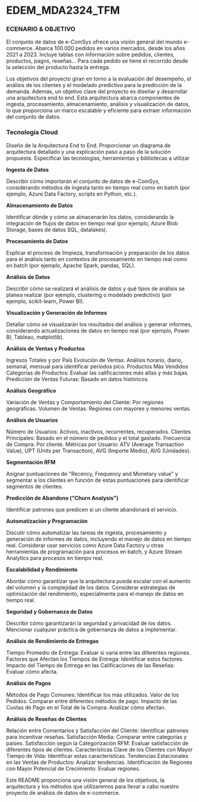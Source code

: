 # EDEM_MDA2324_TFM

### **ECENARIO & OBJETIVO**

El conjunto de datos de e-ComSys ofrece una visión general del mundo e-commerce. Abarca 100.000 pedidos en varios mercados, desde los años 2021 a 2023. Incluye tablas con información sobre pedidos, clientes, productos, pagos, reseñas... Para cada pedido se tiene el recorrido desde la selección del producto hasta la entrega.

Los objetivos del proyecto giran en torno a la evaluación del desempeño, el análisis de los clientes y el modelado predictivo para la predicción de la demanda. Además, un objetivo clave del proyecto es diseñar y desarrollar una arquitectura end to end. Esta arquitectura abarca componentes de ingesta, procesamiento, almacenamiento, análisis y visualización de datos, lo que proporciona un marco escalable y eficiente para extraer información del conjunto de datos.

### **Tecnología Cloud**

Diseño de la Arquitectura End to End. Proporcionar un diagrama de arquitectura detallado y una explicación paso a paso de la solución propuesta. Especificar las tecnologías, herramientas y bibliotecas a utilizar

**Ingesta de Datos**

Describir cómo importarán el conjunto de datos de e-ComSys, considerando métodos de ingesta tanto en tiempo real como en batch (por ejemplo, Azure Data Factory, scripts en Python,     etc.).


**Almacenamiento de Datos**

Identificar dónde y cómo se almacenarán los datos, considerando la integración de flujos de datos en tiempo real (por ejemplo, Azure Blob Storage, bases de datos SQL, datalakes).

**Procesamiento de Datos**

Explicar el proceso de limpieza, transformación y preparación de los datos para el análisis tanto en contextos de procesamiento en tiempo real como en batch (por ejemplo, Apache Spark, pandas, SQL).

**Análisis de Datos**

Describir cómo se realizará el análisis de datos y qué tipos de análisis se planea realizar (por ejemplo, clustering o modelado predictivo) (por ejemplo, scikit-learn, Power BI).

**Visualización y Generación de Informes**

Detallar cómo se visualizarán los resultados del análisis y generar informes, considerando actualizaciones de datos en tiempo real (por ejemplo, Power BI, Tableau, matplotlib).

**Análisis de Ventas y Productos**

Ingresos Totales y por País
Evolución de Ventas: Análisis horario, diario, semanal, mensual para identificar períodos pico.
Productos Más Vendidos
Categorías de Productos: Evaluar las calificaciones más altas y más bajas.
Predicción de Ventas Futuras: Basado en datos históricos.

**Análisis Geográfico**

Variación de Ventas y Comportamiento del Cliente: Por regiones geográficas.
Volumen de Ventas: Regiones con mayores y menores ventas.

**Análisis de Usuarios**

Número de Usuarios: Activos, inactivos, recurrentes, recuperados.
Clientes Principales: Basado en el número de pedidos y el total gastado.
Frecuencia de Compra: Por cliente.
Métricas por Usuario: ATV (Average Transaction Value), UPT (Units per Transaction), AVG (Importe Medio), AVG (Unidades).

**Segmentación RFM**

Asignar puntuaciones de "Recency, Frequency and Monetary value" y segmentar a los clientes en función de estas puntuaciones para identificar segmentos de clientes.

**Predicción de Abandono ("Churn Analysis")**

Identificar patrones que predicen si un cliente abandonará el servicio.

**Automatización y Programación**

Discutir cómo automatizar las tareas de ingesta, procesamiento y generación de informes de datos, incluyendo el manejo de datos en tiempo real. Considerar usar servicios como Azure Data Factory u otras herramientas de programación para procesos en batch, y Azure Stream Analytics para procesos en tiempo real.

**Escalabilidad y Rendimiento**

Abordar cómo garantizar que la arquitectura pueda escalar con el aumento del volumen y la complejidad de los datos. Considerar estrategias de optimización del rendimiento, especialmente para el manejo de datos en tiempo real.

**Seguridad y Gobernanza de Datos**

Describir cómo garantizarán la seguridad y privacidad de los datos. Mencionar cualquier práctica de gobernanza de datos a implementar.

**Análisis de Rendimiento de Entregas**

Tiempo Promedio de Entrega: Evaluar si varía entre las diferentes regiones.
Factores que Afectan los Tiempos de Entrega: Identificar estos factores.
Impacto del Tiempo de Entrega en las Calificaciones de las Reseñas: Evaluar cómo afecta.

**Análisis de Pagos**

Métodos de Pago Comunes: Identificar los más utilizados.
Valor de los Pedidos: Comparar entre diferentes métodos de pago.
Impacto de las Cuotas de Pago en el Total de la Compra: Analizar cómo afectan.

**Análisis de Reseñas de Clientes**

Relación entre Comentarios y Satisfacción del Cliente: Identificar patrones para incentivar reseñas.
Satisfacción Media: Comparar entre categorías y países.
Satisfacción según la Categorización RFM: Evaluar satisfacción de diferentes tipos de clientes.
Características Clave de los Clientes con Mayor Tiempo de Vida: Identificar estas características.
Tendencias Estacionales en las Ventas de Productos: Analizar tendencias.
Identificación de Regiones con Mayor Potencial de Crecimiento: Evaluar regiones.



Este README proporciona una visión general de los objetivos, la arquitectura y los métodos que utilizaremos para llevar a cabo nuestro proyecto de análisis de datos de e-commerce.
